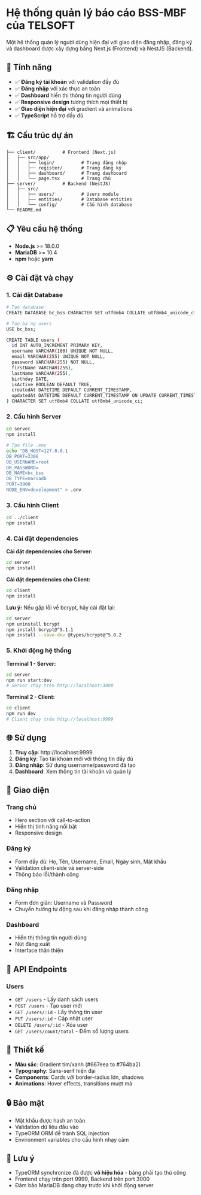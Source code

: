 # Hệ thống quản lý báo cáo BSS-MBF của TELSOFT

Một hệ thống quản lý người dùng hiện đại với giao diện đăng nhập, đăng ký và dashboard được xây dựng bằng Next.js (Frontend) và NestJS (Backend).

## 🚀 Tính năng

- ✅ **Đăng ký tài khoản** với validation đầy đủ
- ✅ **Đăng nhập** với xác thực an toàn
- ✅ **Dashboard** hiển thị thông tin người dùng
- ✅ **Responsive design** tương thích mọi thiết bị
- ✅ **Giao diện hiện đại** với gradient và animations
- ✅ **TypeScript** hỗ trợ đầy đủ

## 🏗️ Cấu trúc dự án

```
├── client/          # Frontend (Next.js)
│   ├── src/app/
│   │   ├── login/          # Trang đăng nhập
│   │   ├── register/       # Trang đăng ký
│   │   ├── dashboard/      # Trang dashboard
│   │   └── page.tsx        # Trang chủ
├── server/          # Backend (NestJS)
│   ├── src/
│   │   ├── users/          # Users module
│   │   ├── entities/       # Database entities
│   │   └── config/         # Cấu hình database
└── README.md
```

## 📋 Yêu cầu hệ thống

- **Node.js** >= 18.0.0
- **MariaDB** >= 10.4
- **npm** hoặc **yarn**

## ⚙️ Cài đặt và chạy

### 1. Cài đặt Database

```bash
# Tạo database
CREATE DATABASE bc_bss CHARACTER SET utf8mb4 COLLATE utf8mb4_unicode_ci;

# Tạo bảng users
USE bc_bss;

CREATE TABLE users (
  id INT AUTO_INCREMENT PRIMARY KEY,
  username VARCHAR(100) UNIQUE NOT NULL,
  email VARCHAR(255) UNIQUE NOT NULL,
  password VARCHAR(255) NOT NULL,
  firstName VARCHAR(255),
  lastName VARCHAR(255),
  birthday DATE,
  isActive BOOLEAN DEFAULT TRUE,
  createdAt DATETIME DEFAULT CURRENT_TIMESTAMP,
  updatedAt DATETIME DEFAULT CURRENT_TIMESTAMP ON UPDATE CURRENT_TIMESTAMP
) CHARACTER SET utf8mb4 COLLATE utf8mb4_unicode_ci;
```

### 2. Cấu hình Server

```bash
cd server
npm install

# Tạo file .env
echo "DB_HOST=127.0.0.1
DB_PORT=3306
DB_USERNAME=root
DB_PASSWORD=
DB_NAME=bc_bss
DB_TYPE=mariadb
PORT=3000
NODE_ENV=development" > .env
```

### 3. Cấu hình Client

```bash
cd ../client
npm install
```

### 4. Cài đặt dependencies

**Cài đặt dependencies cho Server:**
```bash
cd server
npm install
```

**Cài đặt dependencies cho Client:**
```bash
cd client
npm install
```

**Lưu ý:** Nếu gặp lỗi về bcrypt, hãy cài đặt lại:
```bash
cd server
npm uninstall bcrypt
npm install bcrypt@^5.1.1
npm install --save-dev @types/bcrypt@^5.0.2
```

### 5. Khởi động hệ thống

**Terminal 1 - Server:**
```bash
cd server
npm run start:dev
# Server chạy trên http://localhost:3000
```

**Terminal 2 - Client:**
```bash
cd client
npm run dev
# Client chạy trên http://localhost:9999
```

## 🌐 Sử dụng

1. **Truy cập**: http://localhost:9999
2. **Đăng ký**: Tạo tài khoản mới với thông tin đầy đủ
3. **Đăng nhập**: Sử dụng username/password đã tạo
4. **Dashboard**: Xem thông tin tài khoản và quản lý

## 📱 Giao diện

### Trang chủ
- Hero section với call-to-action
- Hiển thị tính năng nổi bật
- Responsive design

### Đăng ký
- Form đầy đủ: Họ, Tên, Username, Email, Ngày sinh, Mật khẩu
- Validation client-side và server-side
- Thông báo lỗi/thành công

### Đăng nhập
- Form đơn giản: Username và Password
- Chuyển hướng tự động sau khi đăng nhập thành công

### Dashboard
- Hiển thị thông tin người dùng
- Nút đăng xuất
- Interface thân thiện

## 🔧 API Endpoints

### Users
- `GET /users` - Lấy danh sách users
- `POST /users` - Tạo user mới
- `GET /users/:id` - Lấy thông tin user
- `PUT /users/:id` - Cập nhật user
- `DELETE /users/:id` - Xóa user
- `GET /users/count/total` - Đếm số lượng users

## 🎨 Thiết kế

- **Màu sắc**: Gradient tím/xanh (#667eea to #764ba2)
- **Typography**: Sans-serif hiện đại
- **Components**: Cards với border-radius lớn, shadows
- **Animations**: Hover effects, transitions mượt mà

## 🔒 Bảo mật

- Mật khẩu được hash an toàn
- Validation dữ liệu đầu vào
- TypeORM ORM để tránh SQL injection
- Environment variables cho cấu hình nhạy cảm

## 📝 Lưu ý

- TypeORM synchronize đã được **vô hiệu hóa** - bảng phải tạo thủ công
- Frontend chạy trên port 9999, Backend trên port 3000
- Đảm bảo MariaDB đang chạy trước khi khởi động server